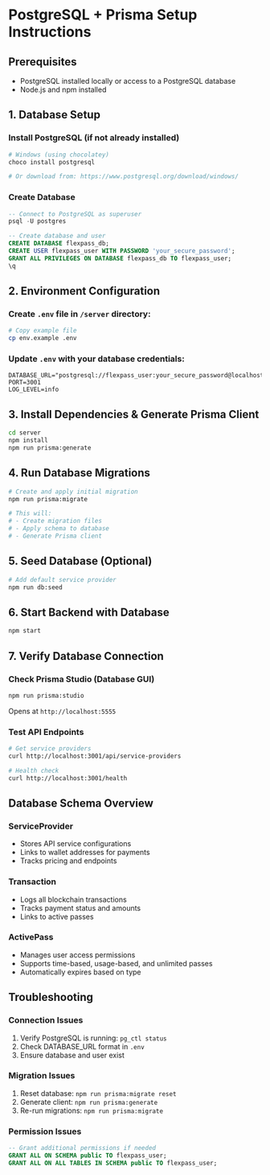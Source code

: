 # PostgreSQL + Prisma Setup Instructions

## Prerequisites
- PostgreSQL installed locally or access to a PostgreSQL database
- Node.js and npm installed

## 1. Database Setup

### Install PostgreSQL (if not already installed)
```bash
# Windows (using chocolatey)
choco install postgresql

# Or download from: https://www.postgresql.org/download/windows/
```

### Create Database
```sql
-- Connect to PostgreSQL as superuser
psql -U postgres

-- Create database and user
CREATE DATABASE flexpass_db;
CREATE USER flexpass_user WITH PASSWORD 'your_secure_password';
GRANT ALL PRIVILEGES ON DATABASE flexpass_db TO flexpass_user;
\q
```

## 2. Environment Configuration

### Create `.env` file in `/server` directory:
```bash
# Copy example file
cp env.example .env
```

### Update `.env` with your database credentials:
```env
DATABASE_URL="postgresql://flexpass_user:your_secure_password@localhost:5432/flexpass_db"
PORT=3001
LOG_LEVEL=info
```

## 3. Install Dependencies & Generate Prisma Client

```bash
cd server
npm install
npm run prisma:generate
```

## 4. Run Database Migrations

```bash
# Create and apply initial migration
npm run prisma:migrate

# This will:
# - Create migration files
# - Apply schema to database
# - Generate Prisma client
```

## 5. Seed Database (Optional)

```bash
# Add default service provider
npm run db:seed
```

## 6. Start Backend with Database

```bash
npm start
```

## 7. Verify Database Connection

### Check Prisma Studio (Database GUI)
```bash
npm run prisma:studio
```
Opens at `http://localhost:5555`

### Test API Endpoints
```bash
# Get service providers
curl http://localhost:3001/api/service-providers

# Health check
curl http://localhost:3001/health
```

## Database Schema Overview

### ServiceProvider
- Stores API service configurations
- Links to wallet addresses for payments
- Tracks pricing and endpoints

### Transaction  
- Logs all blockchain transactions
- Tracks payment status and amounts
- Links to active passes

### ActivePass
- Manages user access permissions
- Supports time-based, usage-based, and unlimited passes
- Automatically expires based on type

## Troubleshooting

### Connection Issues
1. Verify PostgreSQL is running: `pg_ctl status`
2. Check DATABASE_URL format in `.env`
3. Ensure database and user exist

### Migration Issues
1. Reset database: `npm run prisma:migrate reset`
2. Generate client: `npm run prisma:generate`
3. Re-run migrations: `npm run prisma:migrate`

### Permission Issues
```sql
-- Grant additional permissions if needed
GRANT ALL ON SCHEMA public TO flexpass_user;
GRANT ALL ON ALL TABLES IN SCHEMA public TO flexpass_user;
```
